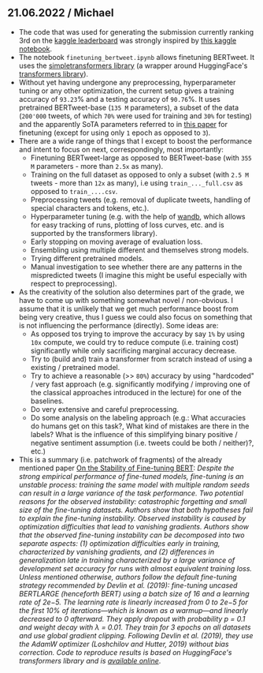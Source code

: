 ## 21.06.2022 / Michael

- The code that was used for generating the submission currently ranking 3rd on the [kaggle leaderboard](https://www.kaggle.com/competitions/cil-text-classification-2022/leaderboard) was strongly inspired by [this kaggle notebook](https://www.kaggle.com/code/giovanni11/finetuning-bertweet-classification-score-85/notebook).
- The notebook `finetuning_bertweet.ipynb` allows finetuning BERTweet. It uses the [simpletransformers library](https://simpletransformers.ai/) (a wrapper around HuggingFace's [transformers library](https://github.com/huggingface/transformers)).
- Without yet having undergone any preprocessing, hyperparameter tuning or any other optimization, the current setup gives a training accuracy of `93.23`% and a testing accuracy of `90.76`%. It uses pretrained BERTweet-base (`135 M` parameters), a subset of the data (`200'000` tweets, of which `70%` were used for training and `30%` for testing) and the apparently SoTA parameters referred to in [this paper](https://openreview.net/pdf?id=nzpLWnVAyah) for finetuning (except for using only `1` epoch as opposed to `3`).
- There are a wide range of things that I except to boost the performance and intent to focus on next, correspondingly, most importantly:
  - Finetuning BERTweet-large as opposed to BERTweet-base (with `355 M` parameters - more than `2.5x` as many).
  - Training on the full dataset as opposed to only a subset (with `2.5 M` tweets -  more than `12x` as many), i.e using `train_..._full.csv` as opposed to `train_....csv`.
  - Preprocessing tweets (e.g. removal of duplicate tweets, handling of special characters and tokens, etc.).
  - Hyperparameter tuning (e.g. with the help of [wandb](https://wandb.ai/), which allows for easy tracking of runs, plotting of loss curves, etc. and is supported by the transformers library).
  - Early stopping on moving average of evaluation loss.
  - Ensembling using multiple different and themselves strong models.
  - Trying different pretrained models.
  - Manual investigation to see whether there are any patterns in the mispredicted tweets (I imagine this might be useful especially with respect to preprocessing).
- As the creativity of the solution also determines part of the grade, we have to come up with something somewhat novel / non-obvious. I assume that it is unlikely that we get much performance boost from being very creative, thus I guess we could also focus on something that is not influencing the performance (directly). Some ideas are:
  - As opposed tos trying to improve the accuracy by say `1%` by using `10x` compute, we could try to reduce compute (i.e. training cost) significantly while only sacrificing marginal accuracy decrease.
  - Try to (build and) train a transformer from scratch instead of using a existing / pretrained model.
  - Try to achieve a reasonable (>> `80%`) accuracy by using "hardcoded" / very fast approach (e.g. significantly modifying / improving one of the classical approaches introduced in the lecture) for one of the baselines. 
  - Do very extensive and careful preprocessing.
  - Do some analysis on the labeling approach (e.g.: What accuracies do humans get on this task?, What kind of mistakes are there in the labels? What is the influence of this simplifying binary positive / negative sentiment assumption (i.e. tweets could be both / neither)?, etc.)
- This is a summary (i.e. patchwork of fragments) of the already mentioned paper [On the Stability of Fine-tuning BERT](https://openreview.net/pdf?id=nzpLWnVAyah):
  *Despite the strong empirical performance of fine-tuned models, fine-tuning is an unstable process: training the same model with multiple random seeds can result in a large variance of the task performance. Two potential reasons for the observed instability: catastrophic forgetting and small size of the fine-tuning datasets. Authors show that both hypotheses fail to explain the fine-tuning instability. Observed instability is caused by optimization difficulties that lead to vanishing gradients. Authors show that the observed fine-tuning instability can be decomposed into two separate aspects: (1) optimization difficulties early in training, characterized by vanishing gradients, and (2) differences in generalization late in training characterized by a large variance of development set accuracy for runs with almost equivalent training loss. Unless mentioned otherwise, authors follow the default fine-tuning strategy recommended by Devlin et al. (2019): fine-tuning uncased BERTLARGE (henceforth BERT) using a batch size of 16 and a learning rate of 2e−5. The learning rate is linearly increased from 0 to 2e−5 for the first 10% of iterations—which is known as a warmup—and linearly decreased to 0 afterward. They apply dropout with probability p = 0.1 and weight decay with λ = 0.01. They train for 3 epochs on all datasets and use global gradient clipping. Following Devlin et al. (2019), they use the AdamW optimizer
  (Loshchilov and Hutter, 2019) without bias correction. Code to reproduce results is based on HuggingFace's transformers library and is [available online](https://github.com/uds-lsv/bert-stable-fine-tuning)*.
 